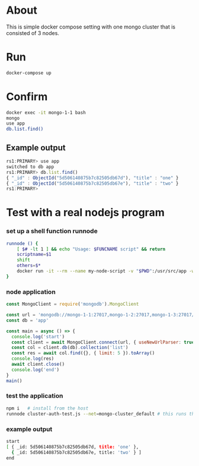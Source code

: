 # About
This is simple docker compose setting with one mongo cluster that is consisted of 3 nodes.

# Run
```bash
docker-compose up
```

# Confirm
```bash
docker exec -it mongo-1-1 bash
mongo
use app
db.list.find()
```

## Example output

```js
rs1:PRIMARY> use app
switched to db app
rs1:PRIMARY> db.list.find()
{ "_id" : ObjectId("5d506140875b7c82505db67d"), "title" : "one" }
{ "_id" : ObjectId("5d506140875b7c82505db67e"), "title" : "two" }
rs1:PRIMARY> 
```

# Test with a real nodejs program

### set up a shell function runnode
```bash
runnode () {
	[ $# -lt 1 ] && echo "Usage: $FUNCNAME script" && return
	scriptname=$1 
	shift
	others=$* 
	docker run -it --rm --name my-node-script -v "$PWD":/usr/src/app -w /usr/src/app $others node node $scriptname
}
```

### node application
```js
const MongoClient = require('mongodb').MongoClient

const url = 'mongodb://mongo-1-1:27017,mongo-1-2:27017,mongo-1-3:27017/app?replicaSet=rs1'
const db = 'app'

const main = async () => {
  console.log('start')
  const client = await MongoClient.connect(url, { useNewUrlParser: true })
  const col = client.db(db).collection('list')
  const res = await col.find({}, { limit: 5 }).toArray()
  console.log(res)
  await client.close()
  console.log('end')
}
main()
```

### test the application
```bash
npm i   # install from the host
runnode cluster-auth-test.js --net=mongo-cluster_default # this runs the nodejs script from within the node container, mongo-cluster is the directory name of this git repo
```

### example output
```bash
start
[ { _id: 5d506140875b7c82505db67d, title: 'one' },
  { _id: 5d506140875b7c82505db67e, title: 'two' } ]
end
```